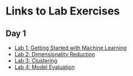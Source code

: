# Links to Lab Exercises

## Day 1

- [Lab 1: Getting Started with Machine Learning](https://mybinder.org/v2/gh/wfondrie/asms-ml-short-course/main?filepath=notebooks%2F1_introduction.ipynb)
- [Lab 2: Dimensionality Reduction](https://wfondrie.github.io/asms-ml-short-course/2_dimensionality_reduct)
- [Lab 3: Clustering](https://mybinder.org/v2/gh/wfondrie/asms-ml-short-course/main%2F3_clustering.ipynb)
- [Lab 4: Model Evaluation](https://mybinder.org/v2/gh/wfondrie/asms-ml-short-course/main?filepath=notebooks%2F4_model_evaluation.ipynb)

<!--
## Day 2

- [Lab 5: Logistic Regression](https://mybinder.org/v2/gh/wfondrie/asms-ml-short-course/main?filepath=notebooks%2F5_logistic_regression.ipynb)
- [Lab 6: Support Vector Machines](https://mybinder.org/v2/gh/wfondrie/asms-ml-short-course/main?filepath=notebooks%2F6_svms.ipynb)
- [Lab 7: Random Forest](https://mybinder.org/v2/gh/wfondrie/asms-ml-short-course/main?filepath=notebooks%2F7_random_forest.ipynb)
- [Lab 8: Neural Networks](https://wfondrie.github.io/asms-ml-short-course/8_neural_networks/)
-->
